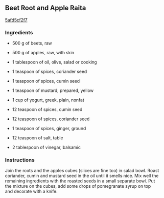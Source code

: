 ## Beet Root and Apple Raita

[5afd5cf2f7](http://www.food.com/recipe/beet-root-and-apple-raita-437351)

### Ingredients

 - 500 g of beets, raw

 - 500 g of apples, raw, with skin

 - 1 tablespoon of oil, olive, salad or cooking

 - 1 teaspoon of spices, coriander seed

 - 1 teaspoon of spices, cumin seed

 - 1 teaspoon of mustard, prepared, yellow

 - 1 cup of yogurt, greek, plain, nonfat

 - 12 teaspoon of spices, cumin seed

 - 12 teaspoon of spices, coriander seed

 - 1 teaspoon of spices, ginger, ground

 - 12 teaspoon of salt, table

 - 2 tablespoon of vinegar, balsamic

### Instructions

Join the roots and the apples cubes (slices are fine too) in salad bowl. Roast coriander, cumin and mustard seed in the oil until it smells nice. Mix well the remaining ingredients with the roasted seeds in a small separate bowl. Put the mixture on the cubes, add some drops of pomegranate syrup on top and decorate with a knife.
